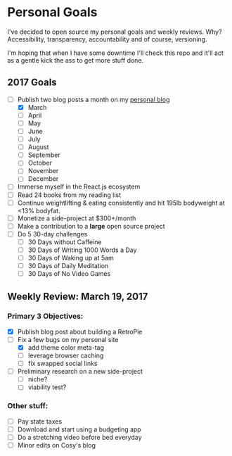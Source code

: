 # Personal Goals

I've decided to open source my personal goals and weekly reviews. Why? Accessibility, transparency, accountability and of course, versioning.

I'm hoping that when I have some downtime I'll check this repo and it'll act as a gentle kick the ass to get more stuff done.

## 2017 Goals

- [ ] Publish two blog posts a month on my [personal blog](https://cressler.io)
    - [X] March
    - [ ] April
    - [ ] May
    - [ ] June
    - [ ] July
    - [ ] August
    - [ ] September
    - [ ] October
    - [ ] November
    - [ ] December
- [ ] Immerse myself in the React.js ecosystem
- [ ] Read 24 books from my reading list
- [ ] Continue weightlifting & eating consistently and hit 195lb bodyweight at <13% bodyfat.
- [ ] Monetize a side-project at $300+/month
- [ ] Make a contribution to a **large** open source project
- [ ] Do 5 30-day challenges
  - [ ] 30 Days without Caffeine
  - [ ] 30 Days of Writing 1000 Words a Day
  - [ ] 30 Days of Waking up at 5am
  - [ ] 30 Days of Daily Meditation
  - [ ] 30 Days of No Video Games

## Weekly Review: March 19, 2017

### Primary 3 Objectives:
- [X] Publish blog post about building a RetroPie
- [ ] Fix a few bugs on my personal site
    - [X] add theme color meta-tag
    - [ ] leverage browser caching
    - [ ] fix swapped social links
- [ ] Preliminary research on a new side-project
    - [ ] niche?
    - [ ] viability test?

### Other stuff:
- [ ] Pay state taxes
- [ ] Download and start using a budgeting app
- [ ] Do a stretching video before bed everyday
- [ ] Minor edits on Cosy's blog
